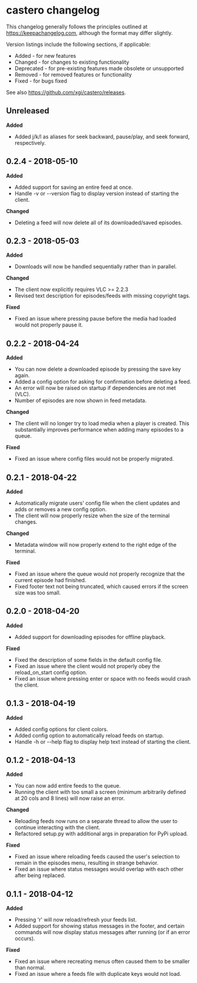 # castero changelog

This changelog generally follows the principles outlined at
<https://keepachangelog.com>, although the format may differ slightly.

Version listings include the following sections, if applicable:
* Added - for new features
* Changed - for changes to existing functionality
* Deprecated - for pre-existing features made obsolete or unsupported
* Removed - for removed features or functionality
* Fixed - for bugs fixed

See also <https://github.com/xgi/castero/releases>.

## Unreleased
**Added**
* Added j/k/l as aliases for seek backward, pause/play, and seek forward,
respectively.

## 0.2.4 - 2018-05-10
**Added**
* Added support for saving an entire feed at once.
* Handle -v or --version flag to display version instead of starting the
client.

**Changed**
* Deleting a feed will now delete all of its downloaded/saved episodes.

## 0.2.3 - 2018-05-03
**Added**
* Downloads will now be handled sequentially rather than in parallel.

**Changed**
* The client now explicitly requires VLC >= 2.2.3
* Revised text description for episodes/feeds with missing copyright tags.

**Fixed**
* Fixed an issue where pressing pause before the media had loaded would not
properly pause it.

## 0.2.2 - 2018-04-24
**Added**
* You can now delete a downloaded episode by pressing the save key again.
* Added a config option for asking for confirmation before deleting a feed.
* An error will now be raised on startup if dependencies are not met (VLC).
* Number of episodes are now shown in feed metadata.

**Changed**
* The client will no longer try to load media when a player is created. This
substantially improves performance when adding many episodes to a queue.

**Fixed**
* Fixed an issue where config files would not be properly migrated.

## 0.2.1 - 2018-04-22
**Added**
* Automatically migrate users' config file when the client updates and adds or
removes a new config option.
* The client will now properly resize when the size of the terminal changes.

**Changed**
* Metadata window will now properly extend to the right edge of the terminal.

**Fixed**
* Fixed an issue where the queue would not properly recognize that the current
episode had finished.
* Fixed footer text not being truncated, which caused errors if the screen size
was too small.

## 0.2.0 - 2018-04-20
**Added**
* Added support for downloading episodes for offline playback.

**Fixed**
* Fixed the description of some fields in the default config file.
* Fixed an issue where the client would not properly obey the reload_on_start 
config option.
* Fixed an issue where pressing enter or space with no feeds would crash the
client.

## 0.1.3 - 2018-04-19
**Added**
* Added config options for client colors.
* Added config option to automatically reload feeds on startup.
* Handle -h or --help flag to display help text instead of starting the client.

## 0.1.2 - 2018-04-13
**Added**
* You can now add entire feeds to the queue.
* Running the client with too small a screen (minimum arbitrarily defined at 20
cols and 8 lines) will now raise an error.

**Changed**
* Reloading feeds now runs on a separate thread to allow the user to continue
interacting with the client.
* Refactored setup.py with additional args in preparation for PyPi upload.

**Fixed**
* Fixed an issue where reloading feeds caused the user's selection to remain in
the episodes menu, resulting in strange behavior.
* Fixed an issue where status messages would overlap with each other after
being replaced.

## 0.1.1 - 2018-04-12
**Added**
* Pressing 'r' will now reload/refresh your feeds list.
* Added support for showing status messages in the footer, and certain commands
will now display status messages after running (or if an error occurs).

**Fixed**
* Fixed an issue where recreating menus often caused them to be smaller than
normal.
* Fixed an issue where a feeds file with duplicate keys would not load.
